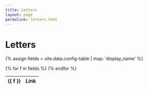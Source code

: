 ```yaml
---
title: Letters
layout: page
permalink: letters.html
---
```


# Letters

{% assign fields = site.data.config-table | map: 'display_name' %}
<div class="table-responsive-md">
    <table id="item-table" class="table table-striped">
        <thead>
            <tr>
                {% for f in fields %}
                <th scope="col">{{ f }}</th>
                {% endfor %}
                <th>Link</th>
            </tr>
        </thead>
    </table>
</div>
